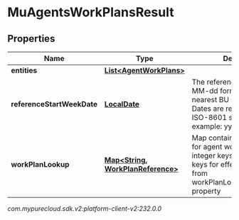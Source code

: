 # MuAgentsWorkPlansResult


## Properties

| Name | Type | Description | Notes |
| ------------ | ------------- | ------------- | ------------- |
| **entities** | [**List&lt;AgentWorkPlans&gt;**](AgentWorkPlans) |  |  [optional] |
| **referenceStartWeekDate** | [**LocalDate**](LocalDate) | The reference date in yyyy-MM-dd format rolled back to nearest BU start day of week. Dates are represented as an ISO-8601 string. For example: yyyy-MM-dd |  |
| **workPlanLookup** | [**Map&lt;String, WorkPlanReference&gt;**](WorkPlanReference) | Map containing lookup values for agent work plans. The integer keys serves as lookup keys for effective work plan from workPlanLookupKeysPerWeek property |  |




_com.mypurecloud.sdk.v2:platform-client-v2:232.0.0_
